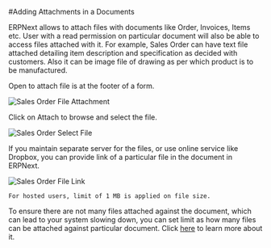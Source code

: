 
#Adding Attachments in a Documents

ERPNext allows to attach files with documents like Order, Invoices, Items etc. User with a read permission on particular document will also be able to access files attached with it. For example, Sales Order can have text file attached detailing item description and specification as decided with customers. Also it can be image file of drawing as per which product is to be manufactured.

Open to attach file is at the footer of a form.

![Sales Order File Attachment]({{docs_base_url}}/assets/img/articles/$SGrab_406.png)

Click on Attach to browse and select the file.

![Sales Order Select File]({{docs_base_url}}/assets/img/articles/$SGrab_407.png)

If you maintain separate server for the files, or use online service like Dropbox, you can provide link of a particular file in the document in ERPNext.

![Sales Order File Link]({{docs_base_url}}/assets/img/articles/$SGrab_408.png)

`For hosted users, limit of 1 MB is applied on file size.`

To ensure there are not many files attached against the document, which can lead to your system slowing down, you can set limit as how many files can be attached against particular document. Click [here](https://erpnext.com/kb/customize/increase-max-attachments) to learn more about it.
<!-- markdown -->